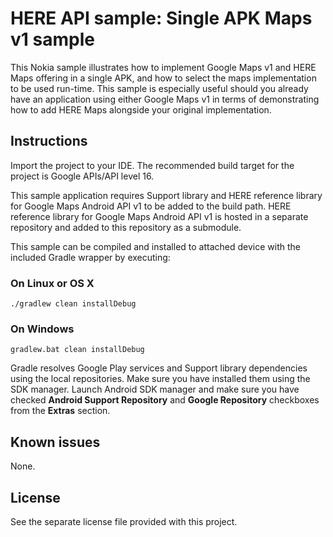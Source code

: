 HERE API sample: Single APK Maps v1 sample
==========================================

This Nokia sample illustrates how to implement Google Maps v1 and HERE Maps
offering in a single APK, and how to select the maps implementation to be used
run-time. This sample is especially useful should you already have an
application using either Google Maps v1 in terms of demonstrating how to
add HERE Maps alongside your original implementation.


Instructions
--------------------------------------------------------------------------------

Import the project to your IDE. The recommended build target for the project is
Google APIs/API level 16. 

This sample application requires Support library and HERE reference library for
Google Maps Android API v1 to be added to the build path. HERE reference library
for Google Maps Android API v1 is hosted in a separate repository and added to
this repository as a submodule.

This sample can be compiled and installed to attached device with the included 
Gradle wrapper by executing:

### On Linux or OS X
```
./gradlew clean installDebug
```

### On Windows
```
gradlew.bat clean installDebug
```

Gradle resolves Google Play services and Support library dependencies using the
local repositories. Make sure you have installed them using the SDK manager.
Launch Android SDK manager and make sure you have checked **Android Support
Repository** and **Google Repository** checkboxes from the **Extras** section.

Known issues
--------------------------------------------------------------------------------

None.


License
--------------------------------------------------------------------------------

See the separate license file provided with this project.
